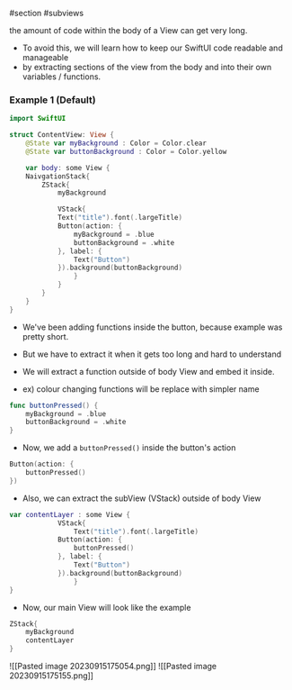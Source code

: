 #section #subviews

the amount of code within the body of a View can get very long. 
- To avoid this, we will learn how to keep our SwiftUI code readable and manageable 
- by extracting sections of the view from the body and into their own variables / functions.

### Example 1 (Default)
```Swift
import SwiftUI

struct ContentView: View {
	@State var myBackground : Color = Color.clear
	@State var buttonBackground : Color = Color.yellow

	var body: some View {
	NaivgationStack{
		ZStack{
			myBackground

			VStack{
			Text("title").font(.largeTitle)
			Button(action: {
				myBackground = .blue
				buttonBackground = .white
			}, label: {
				Text("Button")
			}).background(buttonBackground)
				}
			}
		}
	}
}
```
- We've been adding functions inside the button, because example was pretty short.
- But we have to extract it when it gets too long and hard to understand


- We will extract a function outside of body View and embed it inside.
- ex) colour changing functions will be replace with simpler name
```swift
func buttonPressed() {
	myBackground = .blue
	buttonBackground = .white
}
```

- Now, we add a `buttonPressed()` inside the button's action
```Swift
Button(action: {
	buttonPressed()
})
```


- Also, we can extract the subView  (VStack) outside of body View
```swift
var contentLayer : some View {
			VStack{
				Text("title").font(.largeTitle)
			Button(action: {
				buttonPressed()
			}, label: {
				Text("Button")
			}).background(buttonBackground)
				}
}
```


- Now, our main View will look like the example
```swift
ZStack{
	myBackground
	contentLayer
}
```

![[Pasted image 20230915175054.png]]
![[Pasted image 20230915175155.png]]
